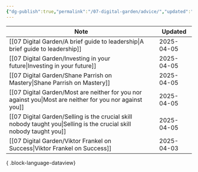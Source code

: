 ```yaml
---
{"dg-publish":true,"permalink":"/07-digital-garden/advice/","updated":"2025-04-05T16:56:30.955-07:00"}
---
```



| Note                                                                                                                    | Updated    |
| ----------------------------------------------------------------------------------------------------------------------- | ---------- |
| [[07 Digital Garden/A brief guide to leadership\|A brief guide to leadership]]                                       | 2025-04-05 |
| [[07 Digital Garden/Investing in your future\|Investing in your future]]                                             | 2025-04-05 |
| [[07 Digital Garden/Shane Parrish on Mastery\|Shane Parrish on Mastery]]                                             | 2025-04-05 |
| [[07 Digital Garden/Most are neither for you nor against you\|Most are neither for you nor against you]]             | 2025-04-05 |
| [[07 Digital Garden/Selling is the crucial skill nobody taught you\|Selling is the crucial skill nobody taught you]] | 2025-04-05 |
| [[07 Digital Garden/Viktor Frankel on Success\|Viktor Frankel on Success]]                                           | 2025-04-03 |

{ .block-language-dataview}
